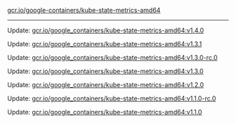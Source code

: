 [gcr.io/google-containers/kube-state-metrics-amd64](https://hub.docker.com/r/cruse/kube-state-metrics-amd64/tags/) 

----
Update: [gcr.io/google_containers/kube-state-metrics-amd64:v1.4.0](https://hub.docker.com/r/cruse/kube-state-metrics-amd64/tags/)

Update: [gcr.io/google_containers/kube-state-metrics-amd64:v1.3.1](https://hub.docker.com/r/cruse/kube-state-metrics-amd64/tags/)

Update: [gcr.io/google_containers/kube-state-metrics-amd64:v1.3.0-rc.0](https://hub.docker.com/r/cruse/kube-state-metrics-amd64/tags/)

Update: [gcr.io/google_containers/kube-state-metrics-amd64:v1.3.0](https://hub.docker.com/r/cruse/kube-state-metrics-amd64/tags/)

Update: [gcr.io/google_containers/kube-state-metrics-amd64:v1.2.0](https://hub.docker.com/r/cruse/kube-state-metrics-amd64/tags/)

Update: [gcr.io/google_containers/kube-state-metrics-amd64:v1.1.0-rc.0](https://hub.docker.com/r/cruse/kube-state-metrics-amd64/tags/)

Update: [gcr.io/google_containers/kube-state-metrics-amd64:v1.1.0](https://hub.docker.com/r/cruse/kube-state-metrics-amd64/tags/)

